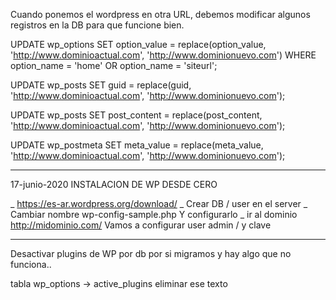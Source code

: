 


Cuando ponemos el wordpress en otra URL, debemos modificar algunos registros en la DB para que funcione bien.


UPDATE wp_options SET option_value = replace(option_value, 'http://www.dominioactual.com', 'http://www.dominionuevo.com') WHERE option_name = 'home' OR option_name = 'siteurl';

UPDATE wp_posts SET guid = replace(guid, 'http://www.dominioactual.com', 'http://www.dominionuevo.com');

UPDATE wp_posts SET post_content = replace(post_content, 'http://www.dominioactual.com', 'http://www.dominionuevo.com');

UPDATE wp_postmeta SET meta_value = replace(meta_value, 'http://www.dominioactual.com', 'http://www.dominionuevo.com');

----------------------------------------------------------------------------------------------------------------------------------------------

17-junio-2020
INSTALACION DE WP DESDE CERO

_ https://es-ar.wordpress.org/download/
_ Crear DB / user en el server
_ Cambiar nombre wp-config-sample.php
  Y configurarlo
_ ir al dominio http://midominio.com/
 Vamos a configurar user admin / y clave


-----------------------------------------
Desactivar plugins de WP por db por si migramos y hay algo que no funciona..

tabla wp_options -> active_plugins eliminar ese texto


